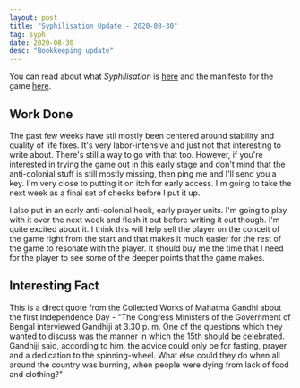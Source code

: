 ```yaml
---
layout: post
title: "Syphilisation Update - 2020-08-30"
tag: syph
date: 2020-08-30
desc: "Bookkeeping update"
---
```



You can read about what *Syphilisation* is [here](/blog/syph/announce) and the manifesto for the game [here](/blog/syph/newManifesto).

## Work Done

The past few weeks have stil mostly been centered around stability and quality of life fixes. It's very labor-intensive and just not that interesting to write about. There's still a way to go with that too. However, if you're interested in trying the game out in this early stage and don't mind that the anti-colonial stuff is still mostly missing, then ping me and I'll send you a key. I'm very close to putting it on itch for early access. I'm going to take the next week as a final set of checks before I put it up.


I also put in an early anti-colonial hook, early prayer units. I'm going to play with it over the next week and flesh it out before writing it out though. I'm quite excited about it. I think this will help sell the player on the conceit of the game right from the start and that makes it much easier for the rest of the game to resonate with the player. It should buy me the time that I need for the player to see some of the deeper points that the game makes.

## Interesting Fact

This is a direct quote from the Collected Works of Mahatma Gandhi about the first Independence Day - "The Congress Ministers of the Government of Bengal interviewed Gandhiji at 3.30 p. m. One of the questions which they wanted to discuss was the manner in which the 15th should be celebrated. Gandhiji said, according to him, the advice could only be for fasting, prayer and a dedication to the spinning-wheel. What else could they do when all around the country was burning, when people were dying from lack of food and clothing?"

